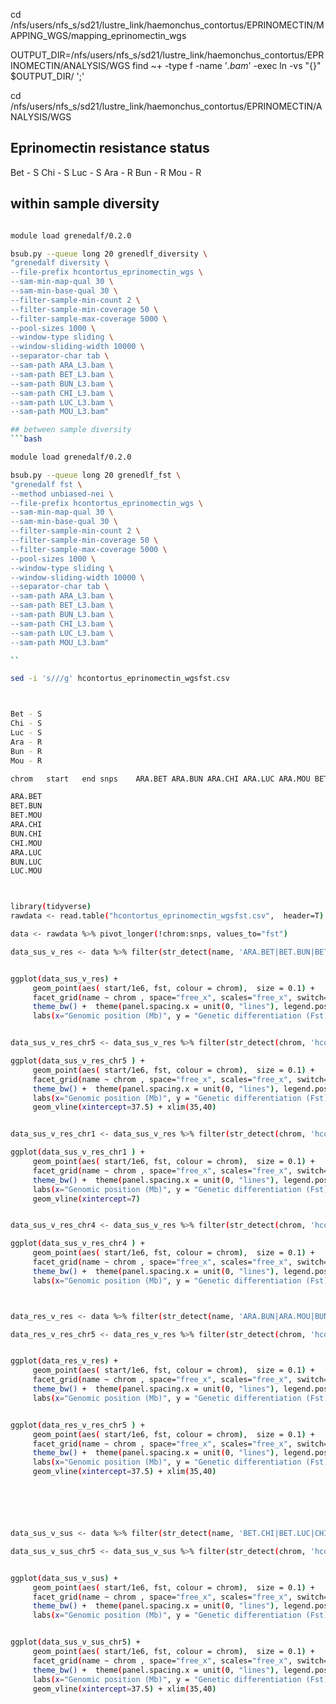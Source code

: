 


cd /nfs/users/nfs_s/sd21/lustre_link/haemonchus_contortus/EPRINOMECTIN/MAPPING_WGS/mapping_eprinomectin_wgs


OUTPUT_DIR=/nfs/users/nfs_s/sd21/lustre_link/haemonchus_contortus/EPRINOMECTIN/ANALYSIS/WGS
find ~+ -type f -name '*.bam*' -exec ln -vs "{}" $OUTPUT_DIR/ ';'


cd /nfs/users/nfs_s/sd21/lustre_link/haemonchus_contortus/EPRINOMECTIN/ANALYSIS/WGS

## Eprinomectin resistance status
Bet - S
Chi - S
Luc - S
Ara - R
Bun - R
Mou - R


## within sample diversity
```bash

module load grenedalf/0.2.0

bsub.py --queue long 20 grenedlf_diversity \
"grenedalf diversity \
--file-prefix hcontortus_eprinomectin_wgs \
--sam-min-map-qual 30 \
--sam-min-base-qual 30 \
--filter-sample-min-count 2 \
--filter-sample-min-coverage 50 \
--filter-sample-max-coverage 5000 \
--pool-sizes 1000 \
--window-type sliding \
--window-sliding-width 10000 \
--separator-char tab \
--sam-path ARA_L3.bam \
--sam-path BET_L3.bam \
--sam-path BUN_L3.bam \
--sam-path CHI_L3.bam \
--sam-path LUC_L3.bam \
--sam-path MOU_L3.bam"

## between sample diversity
```bash

module load grenedalf/0.2.0

bsub.py --queue long 20 grenedlf_fst \
"grenedalf fst \
--method unbiased-nei \
--file-prefix hcontortus_eprinomectin_wgs \
--sam-min-map-qual 30 \
--sam-min-base-qual 30 \
--filter-sample-min-count 2 \
--filter-sample-min-coverage 50 \
--filter-sample-max-coverage 5000 \
--pool-sizes 1000 \
--window-type sliding \
--window-sliding-width 10000 \
--separator-char tab \
--sam-path ARA_L3.bam \
--sam-path BET_L3.bam \
--sam-path BUN_L3.bam \
--sam-path CHI_L3.bam \
--sam-path LUC_L3.bam \
--sam-path MOU_L3.bam"

``

sed -i 's///g' hcontortus_eprinomectin_wgsfst.csv



Bet - S
Chi - S
Luc - S
Ara - R
Bun - R
Mou - R

chrom	start	end	snps	ARA.BET	ARA.BUN	ARA.CHI	ARA.LUC	ARA.MOU	BET.BUN	BET.CHI	BET.LUC	BET.MOU	BUN.CHI	BUN.LUC	BUN.MOU	CHI.LUC	CHI.MOU	LUC.MOU

ARA.BET
BET.BUN
BET.MOU
ARA.CHI
BUN.CHI
CHI.MOU
ARA.LUC
BUN.LUC
LUC.MOU



library(tidyverse)
rawdata <- read.table("hcontortus_eprinomectin_wgsfst.csv",  header=T)

data <- rawdata %>% pivot_longer(!chrom:snps, values_to="fst")

data_sus_v_res <- data %>% filter(str_detect(name, 'ARA.BET|BET.BUN|BET.MOU|ARA.CHI|BUN.CHI|CHI.MOU|ARA.LUC|BUN.LUC|LUC.MOU'))


ggplot(data_sus_v_res) +
     geom_point(aes( start/1e6, fst, colour = chrom),  size = 0.1) +
     facet_grid(name ~ chrom , space="free_x", scales="free_x", switch="x") +
     theme_bw() +  theme(panel.spacing.x = unit(0, "lines"), legend.position = "none", text = element_text(size = 10), strip.text.y = element_text(size = 6)) +
     labs(x="Genomic position (Mb)", y = "Genetic differentiation (Fst)")


data_sus_v_res_chr5 <- data_sus_v_res %>% filter(str_detect(chrom, 'hcontortus_chr5_Celeg_TT_arrow_pilon'))

ggplot(data_sus_v_res_chr5 ) +
     geom_point(aes( start/1e6, fst, colour = chrom),  size = 0.1) +
     facet_grid(name ~ chrom , space="free_x", scales="free_x", switch="x") +
     theme_bw() +  theme(panel.spacing.x = unit(0, "lines"), legend.position = "none", text = element_text(size = 10), strip.text.y = element_text(size = 6)) +
     labs(x="Genomic position (Mb)", y = "Genetic differentiation (Fst)") +
     geom_vline(xintercept=37.5) + xlim(35,40)


data_sus_v_res_chr1 <- data_sus_v_res %>% filter(str_detect(chrom, 'hcontortus_chr1_Celeg_TT_arrow_pilon'))

ggplot(data_sus_v_res_chr1 ) +
     geom_point(aes( start/1e6, fst, colour = chrom),  size = 0.1) +
     facet_grid(name ~ chrom , space="free_x", scales="free_x", switch="x") +
     theme_bw() +  theme(panel.spacing.x = unit(0, "lines"), legend.position = "none", text = element_text(size = 10), strip.text.y = element_text(size = 6)) +
     labs(x="Genomic position (Mb)", y = "Genetic differentiation (Fst)") +
     geom_vline(xintercept=7)


data_sus_v_res_chr4 <- data_sus_v_res %>% filter(str_detect(chrom, 'hcontortus_chr4_Celeg_TT_arrow_pilon'))

ggplot(data_sus_v_res_chr4 ) +
     geom_point(aes( start/1e6, fst, colour = chrom),  size = 0.1) +
     facet_grid(name ~ chrom , space="free_x", scales="free_x", switch="x") +
     theme_bw() +  theme(panel.spacing.x = unit(0, "lines"), legend.position = "none", text = element_text(size = 10), strip.text.y = element_text(size = 6)) +
     labs(x="Genomic position (Mb)", y = "Genetic differentiation (Fst)")



data_res_v_res <- data %>% filter(str_detect(name, 'ARA.BUN|ARA.MOU|BUN.MOU'))

data_res_v_res_chr5 <- data_res_v_res %>% filter(str_detect(chrom, 'hcontortus_chr5_Celeg_TT_arrow_pilon'))


ggplot(data_res_v_res) +
     geom_point(aes( start/1e6, fst, colour = chrom),  size = 0.1) +
     facet_grid(name ~ chrom , space="free_x", scales="free_x", switch="x") +
     theme_bw() +  theme(panel.spacing.x = unit(0, "lines"), legend.position = "none", text = element_text(size = 10), strip.text.y = element_text(size = 6)) +
     labs(x="Genomic position (Mb)", y = "Genetic differentiation (Fst)")


ggplot(data_res_v_res_chr5 ) +
     geom_point(aes( start/1e6, fst, colour = chrom),  size = 0.1) +
     facet_grid(name ~ chrom , space="free_x", scales="free_x", switch="x") +
     theme_bw() +  theme(panel.spacing.x = unit(0, "lines"), legend.position = "none", text = element_text(size = 10), strip.text.y = element_text(size = 6)) +
     labs(x="Genomic position (Mb)", y = "Genetic differentiation (Fst)") +
     geom_vline(xintercept=37.5) + xlim(35,40)






data_sus_v_sus <- data %>% filter(str_detect(name, 'BET.CHI|BET.LUC|CHI.LUC'))

data_sus_v_sus_chr5 <- data_sus_v_sus %>% filter(str_detect(chrom, 'hcontortus_chr5_Celeg_TT_arrow_pilon'))


ggplot(data_sus_v_sus) +
     geom_point(aes( start/1e6, fst, colour = chrom),  size = 0.1) +
     facet_grid(name ~ chrom , space="free_x", scales="free_x", switch="x") +
     theme_bw() +  theme(panel.spacing.x = unit(0, "lines"), legend.position = "none", text = element_text(size = 10), strip.text.y = element_text(size = 6)) +
     labs(x="Genomic position (Mb)", y = "Genetic differentiation (Fst)")


ggplot(data_sus_v_sus_chr5) +
     geom_point(aes( start/1e6, fst, colour = chrom),  size = 0.1) +
     facet_grid(name ~ chrom , space="free_x", scales="free_x", switch="x") +
     theme_bw() +  theme(panel.spacing.x = unit(0, "lines"), legend.position = "none", text = element_text(size = 10), strip.text.y = element_text(size = 6)) +
     labs(x="Genomic position (Mb)", y = "Genetic differentiation (Fst)") +
     geom_vline(xintercept=37.5) + xlim(35,40)
